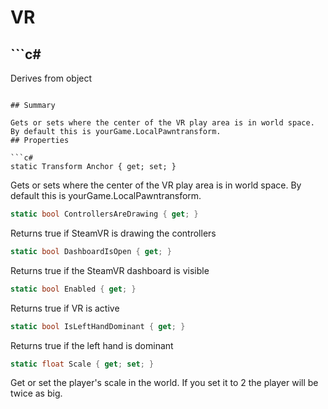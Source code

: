 # VR

## ```c#
Derives from object
```

## Summary

Gets or sets where the center of the VR play area is in world space.
By default this is yourGame.LocalPawntransform.
## Properties

```c#
static Transform Anchor { get; set; } 
```
Gets or sets where the center of the VR play area is in world space.
By default this is yourGame.LocalPawntransform.
```c#
static bool ControllersAreDrawing { get; } 
```
Returns true if SteamVR is drawing the controllers
```c#
static bool DashboardIsOpen { get; } 
```
Returns true if the SteamVR dashboard is visible
```c#
static bool Enabled { get; } 
```
Returns true if VR is active
```c#
static bool IsLeftHandDominant { get; } 
```
Returns true if the left hand is dominant
```c#
static float Scale { get; set; } 
```
Get or set the player's scale in the world. If you set it to 2 the player will be twice as big.

